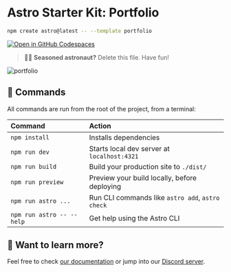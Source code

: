 # Astro Starter Kit: Portfolio

```sh
npm create astro@latest -- --template portfolio
```
[![Open in GitHub Codespaces](https://github.com/codespaces/badge.svg)](https://codespaces.new/l2md3v/Planetary-Portfolio?devcontainer_path=.devcontainer/portfolio/devcontainer.json)

> 🧑‍🚀 **Seasoned astronaut?** Delete this file. Have fun!

![portfolio](https://media.discordapp.net/attachments/1227153776776052737/1247089362080894976/image.png?ex=665ec1f9&is=665d7079&hm=94bd9c214eacdff272b935ad7b8eb14b931611e4b511102a33d923b32346d7bb&=&format=webp&quality=lossless&width=687&height=315)

## 🧞 Commands

All commands are run from the root of the project, from a terminal:

| Command                   | Action                                           |
| :------------------------ | :----------------------------------------------- |
| `npm install`             | Installs dependencies                            |
| `npm run dev`             | Starts local dev server at `localhost:4321`      |
| `npm run build`           | Build your production site to `./dist/`          |
| `npm run preview`         | Preview your build locally, before deploying     |
| `npm run astro ...`       | Run CLI commands like `astro add`, `astro check` |
| `npm run astro -- --help` | Get help using the Astro CLI                     |

## 👀 Want to learn more?

Feel free to check [our documentation](https://docs.astro.build) or jump into our [Discord server](https://astro.build/chat).
